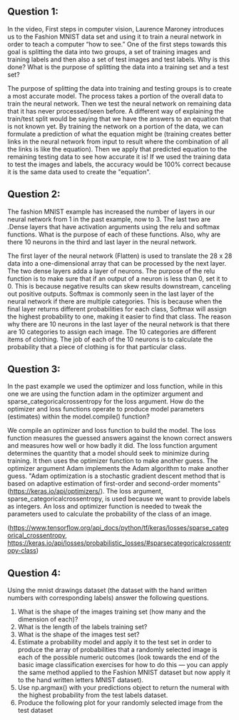 ## Question 1: 
In the video, First steps in computer vision, Laurence Maroney introduces us to the
Fashion MNIST data set and using it to train a neural network in order to teach a
computer “how to see.” One of the first steps towards this goal is splitting the data into
two groups, a set of training images and training labels and then also a set of test
images and test labels. Why is this done? What is the purpose of splitting the data into
a training set and a test set?

The purpose of splitting the data into training and testing groups is to create a most accurate model. The process takes a portion of the overall data to train the neural network. Then we test the neural network on remaining data that it has never processed/seen before. A different way of explaining the train/test split would be saying that we have the answers to an equation that is not known yet. By training the network on a portion of the data, we can formulate a prediction of what the equation might be (training creates better links in the neural network from input to result where the combination of all the links is like the equation). Then we apply that predicted equation to the remaining testing data to see how accurate it is! If we used the training data to test the images and labels, the accuracy would be 100% correct because it is the same data used to create the "equation".

## Question 2: 
The fashion MNIST example has increased the number of layers in our neural network
from 1 in the past example, now to 3. The last two are .Dense layers that have
activation arguments using the relu and softmax functions. What is the purpose of each
of these functions. Also, why are there 10 neurons in the third and last layer in the
neural network.

The first layer of the neural network (Flatten) is used to translate the 28 x 28 data into a one-dimensional array that can be processed by the next layer. The two dense layers adda a layer of neurons. The purpose of the relu function is to make sure that if an output of a neuron is less than 0, set it to 0. This is because negative results can skew results downstream, canceling out positive outputs. Softmax is commonly seen in the last layer of the neural network if there are multiple categories. This is because when the final layer returns different probabilities for each class, Softmax will assign the highest probability to one, making it easier to find that class. The reason why there are 10 neurons in the last layer of the neural network is that there are 10 categories to assign each image. The 10 categories are different items of clothing. The job of each of the 10 neurons is to calculate the probability that a piece of clothing is for that particular class.

## Question 3:
In the past example we used the optimizer and loss function, while in this one we are
using the function adam in the optimizer argument and sparse_categoricalcrossentropy for the loss argument. How do the optimizer and loss functions operate
to produce model parameters (estimates) within the model.compile() function?

We compile an optimizer and loss function to build the model. The loss function measures the guessed answers against the known correct answers and measures how well or how badly it did. The loss function argument determines the quantity that a model should seek to minimize during training. It then uses the optimizer function to make another guess. The optimizer argument Adam implements the Adam algorithm to make another guess. "Adam optimization is a stochastic gradient descent method that is based on adaptive estimation of first-order and second-order moments" (https://keras.io/api/optimizers/). The loss argument, sparse_categoricalcrossentropy, is used because we want to provide labels as integers. An loss and optimizer function is needed to tweak the parameters used to calculate the probability of the class of an image.

(https://www.tensorflow.org/api_docs/python/tf/keras/losses/sparse_categorical_crossentropy,
https://keras.io/api/losses/probabilistic_losses/#sparsecategoricalcrossentropy-class)

## Question 4:
Using the mnist drawings dataset (the dataset with the hand written numbers with
corresponding labels) answer the following questions.
1. What is the shape of the images training set (how many and the dimension of
each)?
2. What is the length of the labels training set?
3. What is the shape of the images test set?
4. Estimate a probability model and apply it to the test set in order to produce the
array of probabilities that a randomly selected image is each of the possible numeric
outcomes (look towards the end of the basic image classification exercises for how
to do this — you can apply the same method applied to the Fashion MNIST dataset
but now apply it to the hand written letters MNIST dataset).
5. Use np.argmax() with your predictions object to return the numeral with the highest
probability from the test labels dataset.
6. Produce the following plot for your randomly selected image from the test dataset


